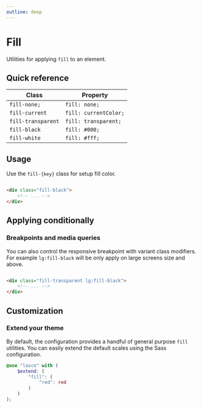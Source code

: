 ```yaml
---
outline: deep
---
```


# Fill

Utilities for applying `fill` to an element.

## Quick reference

| Class              | Property              |
|--------------------|-----------------------|
| `fill-none;`       | `fill: none;`         |
| `fill-current`     | `fill: currentColor;` |
| `fill-transparent` | `fill: transparent;`  |
| `fill-black`       | `fill: #000;`         |
| `fill-white`       | `fill: #fff;`         |

## Usage

Use the `fill-{key}` class for setup fill color.

```html

<div class="fill-black">
    <!-- ... -->
</div>
```

## Applying conditionally

### Breakpoints and media queries

You can also control the responsive breakpoint with variant class modifiers. For example `lg:fill-black` will be only
apply on large screens size and above.

```html

<div class="fill-transparent lg:fill-black">
    <!-- ... -->
</div>
```

## Customization

### Extend your theme

By default, the configuration provides a handful of general purpose `fill` utilities. You can easily extend the default
scales using the Sass configuration.

```scss
@use "lasco" with (
    $extend: (
        "fill": (
            "red": red
        )
    )
);
```
